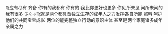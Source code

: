 ♍︎应有尽有 齐备
你有的我都有 你有的 我比你更好也更多
你见所未见 闻所未闻的 我有很多
♋︎♌︎→♍︎就是两个都具备独立生存的成年人之力发挥各自所能
照料 呵护他们的共同宝宝成长
两位的能完整独立行动的意识主体
甚至是两个家庭诸多成年亲属之力
